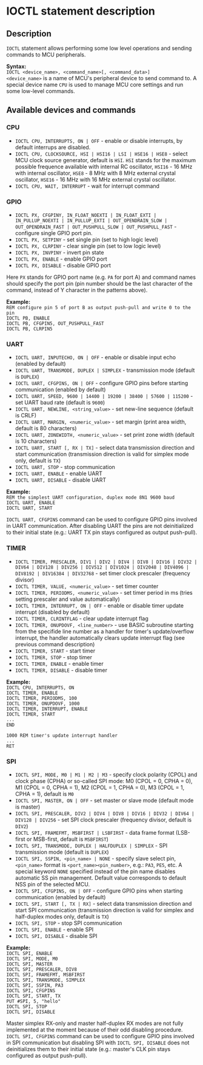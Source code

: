 # IOCTL statement description  
  
## Description    
  
`IOCTL` statement allows performing some low level operations and sending commands to MCU peripherals.  
  
**Syntax:**  
`IOCTL <device_name>, <command_name>[, <command_data>]`  
`<device_name>` is a name of MCU's peripheral device to send command to. A special device name `CPU` is used to manage MCU core settings and run some low-level commands.  
  
## Available devices and commands  
  
### CPU  
  
- `IOCTL CPU, INTERRUPTS, ON | OFF` - enable or disable interrupts, by default interrups are disabled.  
- `IOCTL CPU, CLOCKSOURCE, HSI | HSI16 | LSI | HSE16 | HSE8` - select MCU clock source generator, default is `HSI`. `HSI` stands for the maximum possible frequence available with internal RC oscillator, `HSI16` - 16 MHz with internal oscillator, `HSE8` - 8 MHz with 8 MHz external crystal oscillator, `HSE16` - 16 MHz with 16 MHz external crystal oscillator.  
- `IOCTL CPU, WAIT, INTERRUPT` - wait for interrupt command  
  
### GPIO  
  
- `IOCTL PX, CFGPINY, IN_FLOAT_NOEXTI | IN_FLOAT_EXTI | IN_PULLUP_NOEXTI | IN_PULLUP_EXTI | OUT_OPENDRAIN_SLOW | OUT_OPENDRAIN_FAST | OUT_PUSHPULL_SLOW | OUT_PUSHPULL_FAST` - configure single GPIO port pin.  
- `IOCTL PX, SETPINY` - set single pin (set to high logic level)  
- `IOCTL PX, CLRPINY` - clear single pin (set to low logic level)  
- `IOCTL PX, INVPINY` - invert pin state  
- `IOCTL PX, ENABLE` - enable GPIO port  
- `IOCTL PX, DISABLE` - disable GPIO port  
  
Here `PX` stands for GPIO port name (e.g. `PA` for port A) and command names should specify the port pin (pin number should be the last character of the command, instead of Y character in the patterns above).  
  
**Example:**  
`REM configure pin 5 of port B as output push-pull and write 0 to the pin`  
`IOCTL PB, ENABLE`  
`IOCTL PB, CFGPIN5, OUT_PUSHPULL_FAST`  
`IOCTL PB, CLRPIN5`  
  
### UART  
  
- `IOCTL UART, INPUTECHO, ON | OFF` - enable or disable input echo (enabled by default)  
- `IOCTL UART, TRANSMODE, DUPLEX | SIMPLEX` - transmission mode (default is `DUPLEX`)  
- `IOCTL UART, CFGPINS, ON | OFF` - configure GPIO pins before starting communication (enabled by default)  
- `IOCTL UART, SPEED, 9600 | 14400 | 19200 | 38400 | 57600 | 115200` - set UART baud rate (default is `9600`)  
- `IOCTL UART, NEWLINE, <string_value>` - set new-line sequence (default is CRLF)  
- `IOCTL UART, MARGIN, <numeric_value>` - set margin (print area width, default is 80 characters)  
- `IOCTL UART, ZONEWIDTH, <numeric_value>` - set print zone width (default is 10 characters)  
- `IOCTL UART, START [, RX | TX]` - select data transmission direction and start communication (transmission direction is valid for simplex mode only, default is `TX`)  
- `IOCTL UART, STOP` - stop communication  
- `IOCTL UART, ENABLE` - enable UART  
- `IOCTL UART, DISABLE` - disable UART  
  
**Example:**  
`REM the simplest UART configuration, duplex mode 8N1 9600 baud`  
`IOCTL UART, ENABLE`  
`IOCTL UART, START`  
  
`IOCTL UART, CFGPINS` command can be used to configure GPIO pins involved in UART communication. After disabling UART the pins are not deinitialized to their initial state (e.g.: UART TX pin stays configured as output push-pull).  
  
### TIMER  
  
- `IOCTL TIMER, PRESCALER, DIV1 | DIV2 | DIV4 | DIV8 | DIV16 | DIV32 | DIV64 | DIV128 | DIV256 | DIV512 | DIV1024 | DIV2048 | DIV4096 | DIV8192 | DIV16384 | DIV32768` - set timer clock prescaler (frequency divisor)  
- `IOCTL TIMER, VALUE, <numeric_value>` - set timer counter  
- `IOCTL TIMER, PERIODMS, <numeric_value>` - set timer period in ms (tries setting prescaler and value automatically)  
- `IOCTL TIMER, INTERRUPT, ON | OFF` - enable or disable timer update interrupt (disabled by default)  
- `IOCTL TIMER, CLRINTFLAG` - clear update interrupt flag  
- `IOCTL TIMER, ONUPDOVF, <line_number>` - use BASIC subroutine starting from the specifide line number as a handler for timer's update/overflow interrupt, the handler automatically clears update interrupt flag (see previous command description)  
- `IOCTL TIMER, START` - start timer  
- `IOCTL TIMER, STOP` - stop timer  
- `IOCTL TIMER, ENABLE` - enable timer  
- `IOCTL TIMER, DISABLE` - disable timer  
  
**Example:**  
`IOCTL CPU, INTERRUPTS, ON`  
`IOCTL TIMER, ENABLE`  
`IOCTL TIMER, PERIODMS, 100`  
`IOCTL TIMER, ONUPDOVF, 1000`  
`IOCTL TIMER, INTERRUPT, ENABLE`  
`IOCTL TIMER, START`  
`...`  
`END`  
  
`1000 REM timer's update interrupt handler`  
`...`  
`RET`  
  
### SPI  
  
- `IOCTL SPI, MODE, M0 | M1 | M2 | M3` - specify clock polarity (CPOL) and clock phase (CPHA) or so-called SPI mode: M0 (CPOL = 0, CPHA = 0), M1 (CPOL = 0, CPHA = 1), M2 (CPOL = 1, CPHA = 0), M3 (CPOL = 1, CPHA = 1), default is `M0`  
- `IOCTL SPI, MASTER, ON | OFF` - set master or slave mode (default mode is master)  
- `IOCTL SPI, PRESCALER, DIV2 | DIV4 | DIV8 | DIV16 | DIV32 | DIV64 | DIV128 | DIV256` - set SPI clock prescaler (frequency divisor, default is `DIV2`)  
- `IOCTL SPI, FRAMEFMT, MSBFIRST | LSBFIRST` - data frame format (LSB-first or MSB-first, default is `MSBFIRST`)  
- `IOCTL SPI, TRANSMODE, DUPLEX | HALFDUPLEX | SIMPLEX` - SPI transmission mode (default is `DUPLEX`)  
- `IOCTL SPI, SSPIN, <pin_name> | NONE` - specify slave select pin, `<pin_name>` format is `<port_name><pin_number>`, e.g.: `PA3`, `PE5`, etc. A special keyword `NONE` specified instead of the pin name disables automatic SS pin management. Default value corresponds to default NSS pin of the selected MCU.  
- `IOCTL SPI, CFGPINS, ON | OFF` - configure GPIO pins when starting communication (enabled by default)  
- `IOCTL SPI, START [, TX | RX]` - select data transmission direction and start SPI communication (transmission direction is valid for simplex and half-duplex modes only, default is `TX`)  
- `IOCTL SPI, STOP` - stop SPI communication  
- `IOCTL SPI, ENABLE` - enable SPI  
- `IOCTL SPI, DISABLE` - disable SPI  
  
**Example:**  
`IOCTL SPI, ENABLE`  
`IOCTL SPI, MODE, M0`  
`IOCTL SPI, MASTER`  
`IOCTL SPI, PRESCALER, DIV8`  
`IOCTL SPI, FRAMEFMT, MSBFIRST`  
`IOCTL SPI, TRANSMODE, SIMPLEX`  
`IOCTL SPI, SSPIN, PA3`  
`IOCTL SPI, CFGPINS`  
`IOCTL SPI, START, TX`  
`PUT #SPI, 5, "hello"`  
`IOCTL SPI, STOP`  
`IOCTL SPI, DISABLE`  
  
Master simplex RX-only and master half-duplex RX modes are not fully implemented at the moment because of their odd disabling procedure. `IOCTL SPI, CFGPINS` command can be used to configure GPIO pins involved in SPI communication but disabling SPI with `IOCTL SPI, DISABLE` does not deinitializes them to their initial state (e.g.: master's CLK pin stays configured as output push-pull).  